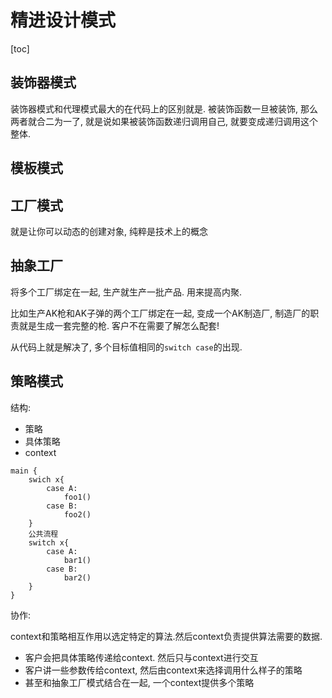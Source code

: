 # 精进设计模式

[toc]

## 装饰器模式

装饰器模式和代理模式最大的在代码上的区别就是. 被装饰函数一旦被装饰, 那么两者就合二为一了, 就是说如果被装饰函数递归调用自己, 就要变成递归调用这个整体.

## 模板模式

## 工厂模式

就是让你可以动态的创建对象, 纯粹是技术上的概念

## 抽象工厂

将多个工厂绑定在一起, 生产就生产一批产品. 用来提高内聚.

比如生产AK枪和AK子弹的两个工厂绑定在一起, 变成一个AK制造厂, 制造厂的职责就是生成一套完整的枪. 客户不在需要了解怎么配套!

从代码上就是解决了, 多个目标值相同的`switch case`的出现.

## 策略模式

结构:

- 策略
- 具体策略
- context

```
main {
    swich x{
        case A:
            foo1()
        case B:
            foo2()
    }
    公共流程
    switch x{
        case A:
            bar1()
        case B:
            bar2()
    }
}
```

协作:

context和策略相互作用以选定特定的算法.然后context负责提供算法需要的数据.

- 客户会把具体策略传递给context. 然后只与context进行交互
- 客户讲一些参数传给context, 然后由context来选择调用什么样子的策略
- 甚至和抽象工厂模式结合在一起, 一个context提供多个策略
